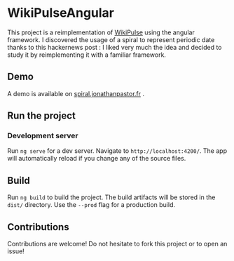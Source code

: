 # WikiPulseAngular

This project is a reimplementation of [WikiPulse](https://wikipulse.com/) using the angular framework.
I discovered the usage of a spiral to represent periodic date thanks to this hackernews post :
I liked very much the idea and decided to study it by reimplementing it with a familiar framework. 

## Demo

A demo is available on [spiral.jonathanpastor.fr](https://spiral.jonathanpastor.fr) .

## Run the project

### Development server

Run `ng serve` for a dev server. Navigate to `http://localhost:4200/`. The app will automatically reload if you change any of the source files.

## Build

Run `ng build` to build the project. The build artifacts will be stored in the `dist/` directory. Use the `--prod` flag for a production build.

## Contributions

Contributions are welcome!
Do not hesitate to fork this project or to open an issue!
